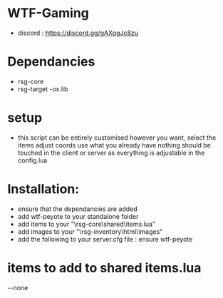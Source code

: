 # WTF-Gaming
- discord : https://discord.gg/gAXqgJc8zu

# Dependancies
- rsg-core
- rsg-target
-ox.lib

# setup
- this script can be entirely customised however you want, select the items adjust coords use what you already have nothing should be touched in the client or server as everything is adjustable in the config.lua

# Installation:
- ensure that the dependancies are added 
- add wtf-peyote to your standalone folder
- add items to your "\rsg-core\shared\items.lua"
- add images to your "\rsg-inventory\html\images"
- add the following to your server.cfg file : ensure wtf-peyote


# items to add to shared items.lua
--none

